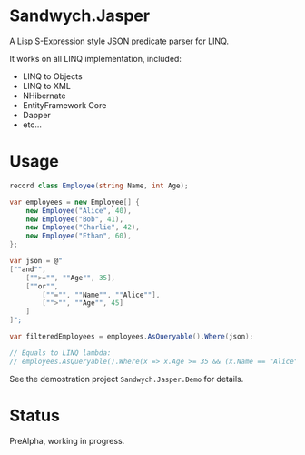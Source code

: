 # Sandwych.Jasper

A Lisp S-Expression style JSON predicate parser for LINQ.

It works on all LINQ implementation, included: 

* LINQ to Objects
* LINQ to XML
* NHibernate
* EntityFramework Core
* Dapper
* etc...

# Usage

```csharp
record class Employee(string Name, int Age);

var employees = new Employee[] {
	new Employee("Alice", 40),
	new Employee("Bob", 41),
	new Employee("Charlie", 42),
	new Employee("Ethan", 60),
};

var json = @"
[""and"", 
    ["">="", ""Age"", 35], 
    [""or"",
        [""="", ""Name"", ""Alice""], 
        ["">"", ""Age"", 45] 
    ]
]";

var filteredEmployees = employees.AsQueryable().Where(json);

// Equals to LINQ lambda: 
// employees.AsQueryable().Where(x => x.Age >= 35 && (x.Name == "Alice" || x.Age > 45))

```

See the demostration project `Sandwych.Jasper.Demo` for details.

# Status

PreAlpha, working in progress.
